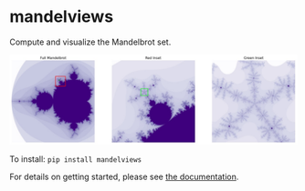 # mandelviews
Compute and visualize the Mandelbrot set.

![mandelbrot set](./docs/images/mandelviews_example.jpg)

To install: `pip install mandelviews` 

For details on getting started, please see [the documentation](docs/index.md).

